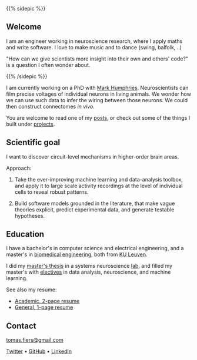 ---
---


{{% sidepic %}}

## Welcome

I am an engineer working in neuroscience research, where I apply maths and write software.
I love to make music and to dance (swing, balfolk, ..)

"How can we give scientists more insight into their own and others' code?" is a question I often wonder about.

{{% /sidepic %}}

I am currently working on a PhD with [Mark Humphries](https://www.humphries-lab.org/).
Neuroscientists can film precise voltages of individual neurons in living animals.
We wonder how we can use such data to infer the wiring between those neurons.
We could then construct connectomes _in vivo_.

You are welcome to read one of my [posts](/posts), or check out some
of the things I built under [projects](/projects).



## Scientific goal

I want to discover circuit-level mechanisms in higher-order brain areas.

Approach:

1. Take the ever-improving machine learning and data-analysis toolbox,
   and apply it to large scale activity recordings at the level of 
   individual cells to reveal robust patterns.

2. Build software models grounded in the literature, that make vague theories
   explicit, predict experimental data, and generate testable hypotheses.



## Education

I have a bachelor's in computer science and electrical engineering, and a 
master's in [biomedical engineering](https://onderwijsaanbod.kuleuven.be/opleidingen/e/CQ_51360389.htm),
both from [KU Leuven](https://www.kuleuven.be/english/).

I did my [master's thesis](https://tomasfiers.net/projects/#masters-thesis-machine-learning-for-neuroscience-researchers) 
in a systems neuroscience [lab](https://www.nerf.be/research/nerf-labs/fabian-kloosterman), 
and filled my master's with [electives](https://tomasfiers.net/projects/#electives-i-took-in-my-masters) 
in data analysis, neuroscience, and machine learning.


See also my resume:

- [Academic, 2-page resume](/content/CV_ac.pdf)
- [General, 1-page resume](/content/CV_short.pdf)



## Contact

[tomas.fiers@gmail.com](mailto:tomas.fiers@gmail.com)

[Twitter](https://twitter.com/TomasFiers) •
[GitHub](https://github.com/tfiers) •
[LinkedIn](https://www.linkedin.com/in/tomasfiers/)

